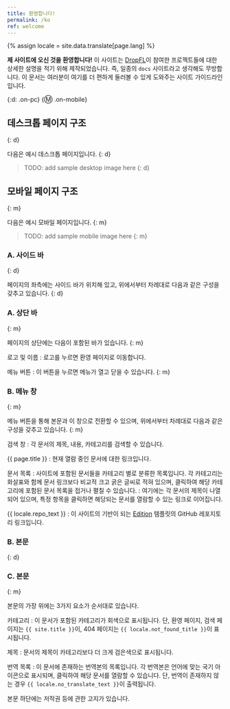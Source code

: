 ```yaml
---
title: 환영합니다!
permalink: /ko
ref: welcome
---
```

{% assign locale = site.data.translate[page.lang] %}

**제 사이트에 오신 것을 환영합니다!** 이 사이트는 [DropFL](https://github.com/dropfl)이 참여한 프로젝트들에 대한 상세한 설명을 적기 위해 제작되었습니다. 즉, 일종의 `docs` 사이트라고 생각해도 무방합니다. 이 문서는 여러분이 여기를 더 편하게 둘러볼 수 있게 도와주는 사이트 가이드라인입니다.

{:d: .on-pc}
{:m: .on-mobile}

## 데스크톱 페이지 구조
{: d}

다음은 예시 데스크톱 페이지입니다.
{: d}

> TODO: add sample desktop image here
{: d}

## 모바일 페이지 구조
{: m}

다음은 예시 모바일 페이지입니다.
{: m}

> TODO: add sample mobile image here
{: m}

### A. 사이드 바
{: d}

페이지의 좌측에는 사이드 바가 위치해 있고, 위에서부터 차례대로 다음과 같은 구성을 갖추고 있습니다.
{: d}

### A. 상단 바
{: m}

페이지의 상단에는 다음이 포함된 바가 있습니다.
{: m}

로고 및 이름
: 로고를 누르면 환영 페이지로 이동합니다.

메뉴 버튼
: 이 버튼을 누르면 메뉴가 열고 닫을 수 있습니다.
{: m}

### B. 메뉴 창
{: m}

메뉴 버튼을 통해 본문과 이 창으로 전환할 수 있으며, 위에서부터 차례대로 다음과 같은 구성을 갖추고 있습니다.
{: m}

검색 창
: 각 문서의 제목, 내용, 카테고리를 검색할 수 있습니다.

{{ page.title }}
: 현재 열람 중인 문서에 대한 링크입니다.

문서 목록
: 사이트에 포함된 문서들을 카테고리 별로 분류한 목록입니다. 각 카테고리는 화살표와 함께 문서 링크보다 비교적 크고 굵은 글씨로 적혀 있으며, 클릭하여 해당 카테고리에 포함된 문서 목록을 접거나 펼칠 수 있습니다.
: 여기에는 각 문서의 제목이 나열되어 있으며, 특정 항목을 클릭하면 해당되는 문서를 열람할 수 있는 링크로 이어집니다.

{{ locale.repo_text }}
: 이 사이트의 기반이 되는 [Edition](https://long-pig.cloudvent.net/) 템플릿의 GitHub 레포지토리 링크입니다.

### B. 본문
{: d}

### C. 본문
{: m}

본문의 가장 위에는 3가지 요소가 순서대로 있습니다.

카테고리
: 이 문서가 포함된 카테고리가 회색으로 표시됩니다. 단, 환영 페이지, 검색 페이지는 `{{ site.title }}`이, 404 페이지는 `{{ locale.not_found_title }}`이 표시됩니다.

제목
: 문서의 제목이 카테고리보다 더 크게 검은색으로 표시됩니다.

번역 목록
: 이 문서에 존재하는 번역본의 목록입니다. 각 번역본은 언어에 맞는 국기 아이콘으로 표시되며, 클릭하여 해당 문서를 열람할 수 있습니다. 단, 번역이 존재하지 않는 경우 `{{ locale.no_translate_text }}`이 출력됩니다.

본문 하단에는 저작권 등에 관한 고지가 있습니다.
